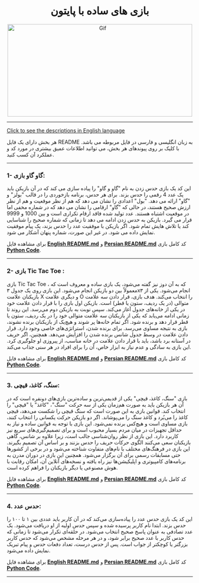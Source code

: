 <div align="center">

# بازی های ساده با پایتون
<img alt="Gif" src="https://media3.giphy.com/media/coxQHKASG60HrHtvkt/giphy.gif" height="250px" width="500px">
</div>
<hr>

[Click to see the descriptions in English language](README.md)<br>

هر بخش دارای یک فایل README به زبان انگلیسی و فارسی در فایل مربوطه می باشد. با کلیک بر روی پیوندهای هر بخش، می توانید اطلاعات عمیق بیشتری در مورد کد و عملکرد آن کسب کنید.
<hr>


### 1- گاو گاو بازی: 
این کد یک بازی حدس زدن به نام "گاو و گاو" را پیاده سازی می کند که در آن بازیکن باید یک عدد 4 رقمی را حدس بزند. برای هر حدس، برنامه بازخوردی را در قالب "بولز" و "گاو" ارائه می دهد. "بول" اعدادی را نشان می دهد که هم از نظر موقعیت و هم از نظر ارزش صحیح هستند، در حالی که "گاو" ارقامی را نشان می دهد که در شماره مخفی اما در موقعیت اشتباه هستند. عدد تولید شده فاقد ارقام تکراری است و بین 1000 و 9999 قرار می گیرد. بازیکن به حدس زدن ادامه می دهد تا زمانی که شماره صحیح را شناسایی کند یا تلاش هایش تمام شود. اگر بازیکن با موفقیت عدد را حدس بزند، یک پیام موفقیت نمایش داده می شود. در غیر این صورت، شماره پنهان آشکار می شود.

برای مشاهده فایل <b>[English README.md](Bulls&Cows/EnglishGameCowa.md)</b> و <b>[Persian README.md](Bulls&Cows/PersianGameCows.md)</b> کد کامل بازی <b>[Python Code](Bulls&Cows/GameBulls&Cows.py)</b>.
<hr>

### 2- بازی Tic Tac Toe :
بازی Tic Tac Toe ، که به آن دوز نیز گفته می‌شود، یک بازی ساده و معروف است که معمولاً بین دو بازیکن انجام می‌شود. این بازی روی یک جدول ۳x۳ انجام می‌شود. یکی از بازیکنان علامت X و دیگری علامت O را انتخاب می‌کند. هدف بازی، قرار دادن سه علامت متوالی (در یک ردیف، ستون یا قطر) است.
بازیکن اول بازی را با قرار دادن علامت خود در یکی از خانه‌های جدول آغاز می‌کند. سپس نوبت به بازیکن دوم می‌رسد. این روند تا زمانی ادامه می‌یابد که یکی از بازیکنان سه علامت متوالی خود را در یک ردیف، ستون یا قطر قرار دهد و برنده شود. اگر تمام خانه‌ها پر شوند و هیچ‌یک از بازیکنان برنده نشوند، بازی به نتیجه مساوی می‌رسد.
برای برنده شدن، استراتژی‌های خاصی وجود دارد. قرار دادن علامت در وسط جدول شانس برنده شدن را افزایش می‌دهد. همچنین، اگر حریف در آستانه برد باشد، باید با قرار دادن علامت در خانه مناسب، از پیروزی او جلوگیری کرد. این بازی به سادگی و عدم نیاز به ابزار خاص، آن را برای افراد در هر سنی جذاب می‌کند.

برای مشاهده فایل <b>[English README.md](Tic-Tac-Toe/EnglishTic-Tac-Toe.md)</b> و <b>[Persian README.md](Tic-Tac-Toe/PersianTic-Tac-Toe.md)</b> کد کامل بازی <b>[Python Code](Tic-Tac-Toe/Tic-Tac-Toe.py)</b>.
<hr>

### 3. سنگ، کاغذ، قیچی:
بازی "سنگ، کاغذ، قیچی" یکی از قدیمی‌ترین و ساده‌ترین بازی‌های دونفره است که در آن هر بازیکن باید به صورت هم‌زمان یکی از سه حرکت "سنگ"، "کاغذ" یا "قیچی" را انتخاب کند. قوانین بازی به این صورت است که سنگ قیچی را شکست می‌دهد، قیچی کاغذ را می‌بُرد و کاغذ سنگ را می‌پوشاند. اگر دو بازیکن حرکت یکسانی را انتخاب کنند، بازی مساوی است و هیچ‌کس برنده نمی‌شود. این بازی با توجه به قوانین ساده و نیاز به حداقل تجهیزات در میان مردم بسیار محبوب است و برای تصمیم‌گیری‌های سریع نیز کاربرد دارد.
این بازی از نظر روان‌شناسی جالب است، زیرا علاوه بر شانس، گاهی بازیکنان سعی می‌کنند الگوی حرکات حریف را حدس بزنند و بر اساس آن تصمیم بگیرند. این بازی در فرهنگ‌های مختلف با نام‌های متفاوت شناخته می‌شود و در برخی از کشورها حتی مسابقات رسمی برای آن برگزار می‌شود. همچنین این بازی در دوران مدرن به برنامه‌های کامپیوتری و اپلیکیشن‌ها نیز راه یافته و نسخه‌های آنلاین آن، امکان رقابت با هوش مصنوعی یا دیگر بازیکنان را فراهم کرده است.

برای مشاهده فایل <b>[English README.md](RockPaperScissors/EnglishRockPaperScissors.md)</b> و <b>[Persian README.md](RockPaperScissors/PersianRockPaperScissors.md)</b> کد کامل بازی <b>[Python Code](RockPaperScissors/RockPaperScissors.py)</b>.
<hr>

### 4. حدس عدد:
این کد یک بازی حدس عدد را پیاده‌سازی می‌کند که در آن کاربر باید عددی بین ۱ تا ۱۰۰ را حدس بزند. ابتدا نام کاربر پرسیده شده و سپس حدس اولیه از او دریافت می‌شود. یک عدد تصادفی به عنوان پاسخ صحیح انتخاب می‌شود. در حلقه‌ای تکرار می‌شود تا زمانی که حدس کاربر با عدد صحیح برابر شود، و در هر مرحله مشخص می‌شود که حدس کاربر بزرگتر یا کوچکتر از جواب است. پس از حدس درست، تعداد دفعات حدس و پیام تبریک نمایش داده می‌شود.

برای مشاهده فایل <b>[English README.md](GuessNumber/GuessNumberEnglish.md)</b> و <b>[Persian README.md](GuessNumber/GuessNumberPersian.md)</b> کد کامل بازی <b>[Python Code](GuessNumber/GuessNumberEnglish.py)</b>.
<hr>
